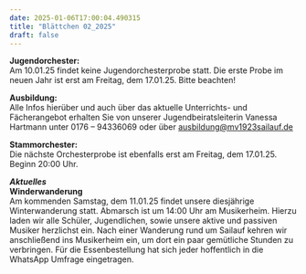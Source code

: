 ```yaml
---
date: 2025-01-06T17:00:04.490315
title: "Blättchen 02_2025"
draft: false
---
```


 

**Jugendorchester:**  
Am 10.01.25 findet keine Jugendorchesterprobe statt. Die erste Probe im neuen Jahr ist erst am Freitag, dem 17.01.25. Bitte beachten! 

**Ausbildung:**  
Alle Infos hierüber und auch über das aktuelle Unterrichts- und Fächerangebot erhalten Sie von unserer Jugendbeiratsleiterin Vanessa Hartmann unter 0176 – 94336069 oder  über  ausbildung@mv1923sailauf.de

**Stammorchester:**  
Die nächste Orchesterprobe ist ebenfalls erst am Freitag, dem 17.01.25. Beginn 20:00 Uhr. 

***Aktuelles***  
**Winderwanderung**  
Am kommenden Samstag, dem 11.01.25 findet unsere diesjährige Winterwanderung statt. Abmarsch ist um 14:00 Uhr am Musikerheim. Hierzu laden wir alle Schüler, Jugendlichen, sowie unsere aktive und passiven Musiker herzlichst ein. Nach einer Wanderung rund um Sailauf kehren wir anschließend ins Musikerheim ein, um dort ein paar gemütliche Stunden zu verbringen. Für die Essenbestellung hat sich jeder hoffentlich in die WhatsApp Umfrage eingetragen. 
